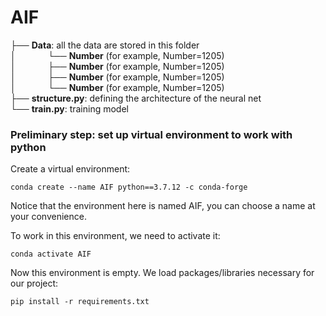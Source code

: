 # AIF
├── __Data__: all the data are stored in this folder  
│&nbsp;&nbsp;&nbsp;&nbsp;&nbsp; &nbsp;&nbsp;&nbsp; &nbsp;&nbsp;&nbsp;└── __Number__ (for example, Number=1205)  
│&nbsp;&nbsp;&nbsp;&nbsp;&nbsp; &nbsp;&nbsp;&nbsp; &nbsp;&nbsp;&nbsp;├── __Number__ (for example, Number=1205)   
│&nbsp;&nbsp;&nbsp;&nbsp;&nbsp; &nbsp;&nbsp;&nbsp; &nbsp;&nbsp;&nbsp;├── __Number__ (for example, Number=1205)  
│&nbsp;&nbsp;&nbsp;&nbsp;&nbsp; &nbsp;&nbsp;&nbsp; &nbsp;&nbsp;&nbsp;└── __Number__ (for example, Number=1205)  
├── __structure.py__: defining the architecture of the neural net    
└── __train.py__: training model    
### Preliminary step: set up virtual environment to work with python
Create a virtual environment:
```
conda create --name AIF python==3.7.12 -c conda-forge
```
Notice that the environment here is named AIF, you can choose a name at your convenience.

To work in this environment, we need to activate it: 
```
conda activate AIF
```
Now this environment is empty. We load packages/libraries necessary for our project:
```
pip install -r requirements.txt
```
